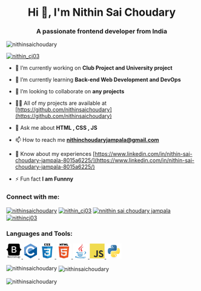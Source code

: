 <h1 align="center">Hi 👋, I'm Nithin Sai Choudary</h1>
<h3 align="center">A passionate frontend developer from India</h3>

<p align="left"> <img src="https://komarev.com/ghpvc/?username=nithinsaichoudary&label=Profile%20views&color=0e75b6&style=flat" alt="nithinsaichoudary" /> </p>

<p align="left"> <a href="https://twitter.com/nithin_cj03" target="blank"><img src="https://img.shields.io/twitter/follow/nithin_cj03?logo=twitter&style=for-the-badge" alt="nithin_cj03" /></a> </p>

- 🔭 I’m currently working on **Club Project and University project**

- 🌱 I’m currently learning **Back-end Web Development and DevOps**

- 👯 I’m looking to collaborate on **any projects**

- 👨‍💻 All of my projects are available at [https://github.com/nithinsaichoudary](https://github.com/nithinsaichoudary)

- 💬 Ask me about **HTML , CSS , JS**

- 📫 How to reach me **nithinchoudaryjampala@gmail.com**

- 📄 Know about my experiences [https://www.linkedin.com/in/nithin-sai-choudary-jampala-8015a6225/](https://www.linkedin.com/in/nithin-sai-choudary-jampala-8015a6225/)

- ⚡ Fun fact **I am Funnny**

<h3 align="left">Connect with me:</h3>
<p align="left">
<a href="https://dev.to/nithinsaichoudary" target="blank"><img align="center" src="https://raw.githubusercontent.com/rahuldkjain/github-profile-readme-generator/master/src/images/icons/Social/devto.svg" alt="nithinsaichoudary" height="30" width="40" /></a>
<a href="https://twitter.com/nithin_cj03" target="blank"><img align="center" src="https://raw.githubusercontent.com/rahuldkjain/github-profile-readme-generator/master/src/images/icons/Social/twitter.svg" alt="nithin_cj03" height="30" width="40" /></a>
<a href="https://linkedin.com/in/nnithin sai choudary jampala" target="blank"><img align="center" src="https://raw.githubusercontent.com/rahuldkjain/github-profile-readme-generator/master/src/images/icons/Social/linked-in-alt.svg" alt="nnithin sai choudary jampala" height="30" width="40" /></a>
<a href="https://instagram.com/nithincj03" target="blank"><img align="center" src="https://raw.githubusercontent.com/rahuldkjain/github-profile-readme-generator/master/src/images/icons/Social/instagram.svg" alt="nithincj03" height="30" width="40" /></a>
</p>

<h3 align="left">Languages and Tools:</h3>
<p align="left"> <a href="https://getbootstrap.com" target="_blank" rel="noreferrer"> <img src="https://raw.githubusercontent.com/devicons/devicon/master/icons/bootstrap/bootstrap-plain-wordmark.svg" alt="bootstrap" width="40" height="40"/> </a> <a href="https://www.cprogramming.com/" target="_blank" rel="noreferrer"> <img src="https://raw.githubusercontent.com/devicons/devicon/master/icons/c/c-original.svg" alt="c" width="40" height="40"/> </a> <a href="https://www.w3schools.com/css/" target="_blank" rel="noreferrer"> <img src="https://raw.githubusercontent.com/devicons/devicon/master/icons/css3/css3-original-wordmark.svg" alt="css3" width="40" height="40"/> </a> <a href="https://www.w3.org/html/" target="_blank" rel="noreferrer"> <img src="https://raw.githubusercontent.com/devicons/devicon/master/icons/html5/html5-original-wordmark.svg" alt="html5" width="40" height="40"/> </a> <a href="https://www.java.com" target="_blank" rel="noreferrer"> <img src="https://raw.githubusercontent.com/devicons/devicon/master/icons/java/java-original.svg" alt="java" width="40" height="40"/> </a> <a href="https://developer.mozilla.org/en-US/docs/Web/JavaScript" target="_blank" rel="noreferrer"> <img src="https://raw.githubusercontent.com/devicons/devicon/master/icons/javascript/javascript-original.svg" alt="javascript" width="40" height="40"/> </a> <a href="https://www.python.org" target="_blank" rel="noreferrer"> <img src="https://raw.githubusercontent.com/devicons/devicon/master/icons/python/python-original.svg" alt="python" width="40" height="40"/> </a> </p>

<p><img align="left" src="https://github-readme-stats.vercel.app/api/top-langs?username=nithinsaichoudary&show_icons=true&locale=en&layout=compact" alt="nithinsaichoudary" /></p>

<p>&nbsp;<img align="center" src="https://github-readme-stats.vercel.app/api?username=nithinsaichoudary&show_icons=true&locale=en" alt="nithinsaichoudary" /></p>

<p><img align="center" src="https://github-readme-streak-stats.herokuapp.com/?user=nithinsaichoudary&" alt="nithinsaichoudary" /></p>
